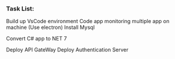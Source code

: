 ### Task List:
Build up VsCode environment
Code app monitoring multiple app on machine (Use electron)
Install Mysql

Convert C# app to NET 7

Deploy API GateWay
Deploy Authentication Server


